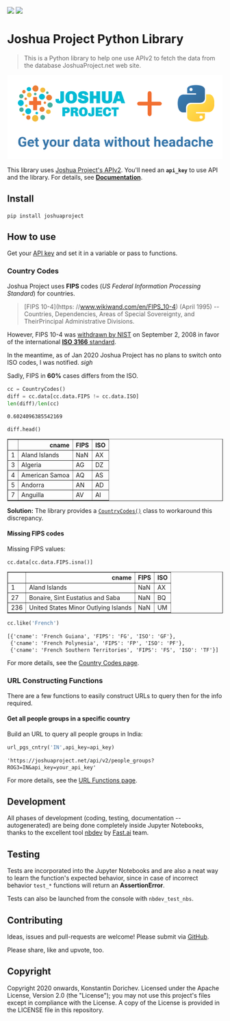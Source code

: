 ![](https://img.shields.io/github/license/kdorichev/joshuaproject?color=blue)
![](https://github.com/kdorichev/joshuaproject/workflows/CI/badge.svg)


# Joshua Project Python Library
> This is a Python library to help one use APIv2 to fetch the data from the database JoshuaProject.net web site.


![](logo-800x300.png)

This library uses [Joshua Project's APIv2](https://joshuaproject.net/api/v2).
You'll need an **`api_key`** to use API and the library.
For details, see [**Documentation**](https://joshuaproject.net/api/v2/documentation).

## Install

`pip install joshuaproject`

## How to use

Get your [API key](https://joshuaproject.net/api/v2) and set it in a variable or pass to functions.

### Country Codes

Joshua Project uses **FIPS** codes (*US Federal Information Processing Standard*) for countries. 
> [FIPS 10-4](https: //www.wikiwand.com/en/FIPS_10-4) (April 1995) -- Countries, Dependencies, Areas of Special Sovereignty, and TheirPrincipal Administrative Divisions. 

However, FIPS 10-4 was [withdrawn by NIST](https://www.nist.gov/system/files/documents/itl/FIPSCodesReplacementChart2015.pdf)  on September 2, 2008 in favor of the international [**ISO 3166** standard](https://www.iso.org/iso-3166-country-codes.html). 

In the meantime, as of Jan 2020 Joshua Project has no plans to switch onto ISO codes, I was notified. *sigh*

Sadly, FIPS in **60%** cases differs from the ISO.

```python
cc = CountryCodes()
diff = cc.data[cc.data.FIPS != cc.data.ISO]
len(diff)/len(cc)
```




    0.6024096385542169



```python
diff.head()
```




<div>
<style scoped>
    .dataframe tbody tr th:only-of-type {
        vertical-align: middle;
    }

    .dataframe tbody tr th {
        vertical-align: top;
    }

    .dataframe thead th {
        text-align: right;
    }
</style>
<table border="1" class="dataframe">
  <thead>
    <tr style="text-align: right;">
      <th></th>
      <th>cname</th>
      <th>FIPS</th>
      <th>ISO</th>
    </tr>
  </thead>
  <tbody>
    <tr>
      <td>1</td>
      <td>Aland Islands</td>
      <td>NaN</td>
      <td>AX</td>
    </tr>
    <tr>
      <td>3</td>
      <td>Algeria</td>
      <td>AG</td>
      <td>DZ</td>
    </tr>
    <tr>
      <td>4</td>
      <td>American Samoa</td>
      <td>AQ</td>
      <td>AS</td>
    </tr>
    <tr>
      <td>5</td>
      <td>Andorra</td>
      <td>AN</td>
      <td>AD</td>
    </tr>
    <tr>
      <td>7</td>
      <td>Anguilla</td>
      <td>AV</td>
      <td>AI</td>
    </tr>
  </tbody>
</table>
</div>



**Solution:** The library provides a [`CountryCodes()`](https://kdorichev.github.io/joshuaproject/countrycodes/) class to workaround this discrepancy.

#### Missing FIPS codes

Missing FIPS values:

```python
cc.data[cc.data.FIPS.isna()]
```




<div>
<style scoped>
    .dataframe tbody tr th:only-of-type {
        vertical-align: middle;
    }

    .dataframe tbody tr th {
        vertical-align: top;
    }

    .dataframe thead th {
        text-align: right;
    }
</style>
<table border="1" class="dataframe">
  <thead>
    <tr style="text-align: right;">
      <th></th>
      <th>cname</th>
      <th>FIPS</th>
      <th>ISO</th>
    </tr>
  </thead>
  <tbody>
    <tr>
      <td>1</td>
      <td>Aland Islands</td>
      <td>NaN</td>
      <td>AX</td>
    </tr>
    <tr>
      <td>27</td>
      <td>Bonaire, Sint Eustatius and Saba</td>
      <td>NaN</td>
      <td>BQ</td>
    </tr>
    <tr>
      <td>236</td>
      <td>United States Minor Outlying Islands</td>
      <td>NaN</td>
      <td>UM</td>
    </tr>
  </tbody>
</table>
</div>



```python
cc.like('French')
```




    [{'cname': 'French Guiana', 'FIPS': 'FG', 'ISO': 'GF'},
     {'cname': 'French Polynesia', 'FIPS': 'FP', 'ISO': 'PF'},
     {'cname': 'French Southern Territories', 'FIPS': 'FS', 'ISO': 'TF'}]



For more details, see the [Country Codes page](https://kdorichev.github.io/joshuaproject/countrycodes/).

### URL Constructing Functions

There are a few functions to easily construct URLs to query then for the info required.

#### Get all people groups in a specific country

Build an URL to query all people groups in India:

```python
url_pgs_cntry('IN',api_key=api_key)
```




    'https://joshuaproject.net/api/v2/people_groups?ROG3=IN&api_key=your_api_key'



For more details, see the [URL Functions page](https://kdorichev.github.io/joshuaproject/url/).

## Development

All phases of development (coding, testing, documentation -- autogenerated) are being done completely inside Jupyter Notebooks, thanks to the excellent tool [nbdev](https://nbdev.fast.ai/) by [Fast.ai](https://www.fast.ai/) team.

## Testing

Tests are incorporated into the Jupyter Notebooks and are also a neat way to learn the function's expected behavior, since in case of incorrect behavior `test_*` functions will return an **AssertionError**.

Tests can also be launched from the console with `nbdev_test_nbs`.

## Contributing

Ideas, issues and pull-requests are welcome! Please submit via [GitHub](https://github.com/kdorichev/joshuaproject).

Please share, like and upvote, too.

## Copyright

Copyright 2020 onwards, Konstantin Dorichev. Licensed under the Apache License, Version 2.0 (the "License"); you may not use this project's files except in compliance with the License. A copy of the License is provided in the LICENSE file in this repository.
